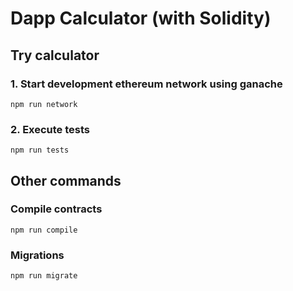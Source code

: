 # Dapp Calculator (with Solidity)

## Try calculator
### 1. Start development ethereum network using ganache
`npm run network`

### 2. Execute tests
`npm run tests`

## Other commands
### Compile contracts
`npm run compile`

### Migrations
`npm run migrate`